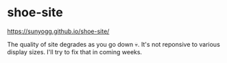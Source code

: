 # shoe-site

https://sunyogg.github.io/shoe-site/

The quality of site degrades as you go down 💀. It's not reponsive to various display sizes. I'll try to fix that in coming weeks.
